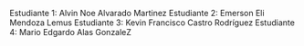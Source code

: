 Estudiante 1: Alvin Noe Alvarado Martinez
Estudiante 2: Emerson Eli Mendoza Lemus
Estudiante 3: Kevin Francisco Castro Rodríguez
Estudiante 4: Mario Edgardo Alas GonzaleZ
